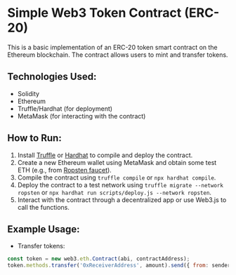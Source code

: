# Simple Web3 Token Contract (ERC-20)

This is a basic implementation of an ERC-20 token smart contract on the Ethereum blockchain. The contract allows users to mint and transfer tokens.

## Technologies Used:
- Solidity
- Ethereum
- Truffle/Hardhat (for deployment)
- MetaMask (for interacting with the contract)

## How to Run:
1. Install [Truffle](https://www.trufflesuite.com/truffle) or [Hardhat](https://hardhat.org/) to compile and deploy the contract.
2. Create a new Ethereum wallet using MetaMask and obtain some test ETH (e.g., from [Ropsten faucet](https://faucet.ropsten.be/)).
3. Compile the contract using `truffle compile` or `npx hardhat compile`.
4. Deploy the contract to a test network using `truffle migrate --network ropsten` or `npx hardhat run scripts/deploy.js --network ropsten`.
5. Interact with the contract through a decentralized app or use Web3.js to call the functions.

## Example Usage:
- Transfer tokens:
```javascript
const token = new web3.eth.Contract(abi, contractAddress);
token.methods.transfer('0xReceiverAddress', amount).send({ from: senderAddress });

